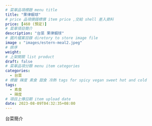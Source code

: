```yaml
---
# 菜單品項標題 menu title 
title: "果律蝦球"
# price 品項價錢標價 item price ,交給 shell 差入資料
price: [460 (預定)] 
# 菜單項目簡介 
description: "台菜 果律蝦球"
# 圖片檔案目錄 diretory to store image file
image : "images/estern-meal2.jpeg"
# 排序
weight: 
# 上架開關 list product 
draft: false
# 菜單品項分類 menu item categories 
categories:
  - 台菜
# 標籤 辣度 素食 甜食 冷熱 tags for spicy vegan sweet hot and cold 
tags:
  - 素食
  - 辣度
# 項目上傳日期 item upload date 
date: 2023-08-09T04:32:35+08:00
---
```


台菜簡介
